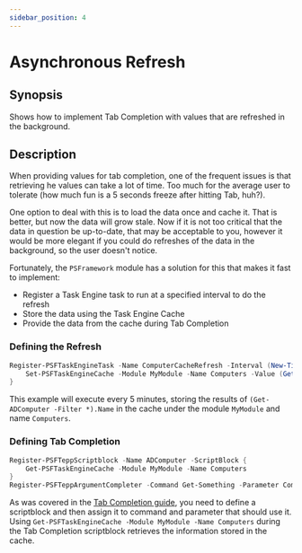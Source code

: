 ```yaml
---
sidebar_position: 4
---
```


# Asynchronous Refresh

## Synopsis

Shows how to implement Tab Completion with values that are refreshed in the background.

## Description

When providing values for tab completion, one of the frequent issues is that retrieving he values can take a lot of time.
Too much for the average user to tolerate (how much fun is a 5 seconds freeze after hitting Tab, huh?).

One option to deal with this is to load the data once and cache it.
That is better, but now the data will grow stale.
Now if it is not too critical that the data in question be up-to-date, that may be acceptable to you, however it would be more elegant if you could do refreshes of the data in the background, so the user doesn't notice.

Fortunately, the `PSFramework` module has a solution for this that makes it fast to implement:

+ Register a Task Engine task to run at a specified interval to do the refresh
+ Store the data using the Task Engine Cache
+ Provide the data from the cache during Tab Completion

### Defining the Refresh

```powershell
Register-PSFTaskEngineTask -Name ComputerCacheRefresh -Interval (New-TimeSpan -Minutes 5) -ScriptBlock {
    Set-PSFTaskEngineCache -Module MyModule -Name Computers -Value (Get-ADComputer -Filter *).Name
}
```

This example will execute every 5 minutes, storing the results of `(Get-ADComputer -Filter *).Name` in the cache under the module `MyModule` and name `Computers`.

### Defining Tab Completion

```powershell
Register-PSFTeppScriptblock -Name ADComputer -ScriptBlock {
    Get-PSFTaskEngineCache -Module MyModule -Name Computers
}
Register-PSFTeppArgumentCompleter -Command Get-Something -Parameter ComputerName -Name ADComputer
```

As was covered in the [Tab Completion guide](basics.html), you need to define a scriptblock and then assign it to command and parameter that should use it.
Using `Get-PSFTaskEngineCache -Module MyModule -Name Computers` during the Tab Completion scriptblock retrieves the information stored in the cache.
